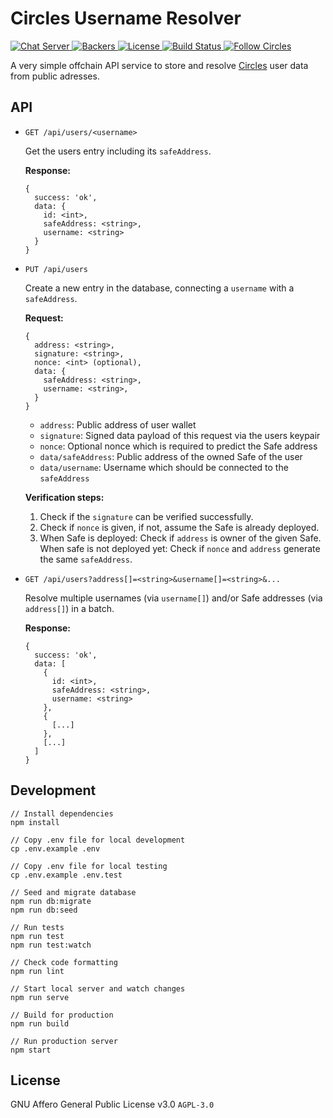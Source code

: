 # Circles Username Resolver

<p>
  <a href="https://chat.joincircles.net">
    <img src="https://chat.joincircles.net/api/v1/shield.svg?type=online&name=circles%20chat" alt="Chat Server">
  </a>
  <a href="https://opencollective.com/circles">
    <img src="https://opencollective.com/circles/supporters/badge.svg" alt="Backers">
  </a>
  <a href="https://github.com/CirclesUBI/circles-username-resolver/blob/master/LICENSE">
    <img src="https://img.shields.io/badge/license-APGLv3-orange.svg" alt="License">
  </a>
  <a href="https://travis-ci.org/CirclesUBI/circles-username-resolver">
    <img src="https://api.travis-ci.com/CirclesUBI/circles-username-resolver.svg?branch=development" alt="Build Status">
  </a>
  <a href="https://twitter.com/CirclesUBI">
    <img src="https://img.shields.io/twitter/follow/circlesubi.svg?label=follow+circles" alt="Follow Circles">
  </a>
</p>

A very simple offchain API service to store and resolve [Circles](https://joincircles.net) user data from public adresses.

## API

* `GET /api/users/<username>`

  Get the users entry including its `safeAddress`.

  **Response:**

  ```
  {
    success: 'ok',
    data: {
      id: <int>,
      safeAddress: <string>,
      username: <string>
    }
  }
  ```

* `PUT /api/users`

  Create a new entry in the database, connecting a `username` with a `safeAddress`.

  **Request:**
  
  ```
  {
    address: <string>,
    signature: <string>,
    nonce: <int> (optional),
    data: {
      safeAddress: <string>,
      username: <string>,
    }
  }
  ```

  - `address`: Public address of user wallet
  - `signature`: Signed data payload of this request via the users keypair
  - `nonce`: Optional nonce which is required to predict the Safe address
  - `data/safeAddress`: Public address of the owned Safe of the user
  - `data/username`: Username which should be connected to the `safeAddress`

  **Verification steps:**

  1. Check if the `signature` can be verified successfully.
  2. Check if `nonce` is given, if not, assume the Safe is already deployed.
  3. When Safe is deployed: Check if `address` is owner of the given Safe. When safe is not deployed yet: Check if `nonce` and `address` generate the same `safeAddress`.

* `GET /api/users?address[]=<string>&username[]=<string>&...`

  Resolve multiple usernames (via `username[]`) and/or Safe addresses (via `address[]`) in a batch.

  **Response:**

  ```
  {
    success: 'ok',
    data: [
      {
        id: <int>,
        safeAddress: <string>,
        username: <string>
      },
      {
        [...]
      },
      [...]
    ]
  }
  ```

## Development

```
// Install dependencies
npm install

// Copy .env file for local development
cp .env.example .env

// Copy .env file for local testing
cp .env.example .env.test

// Seed and migrate database
npm run db:migrate
npm run db:seed

// Run tests
npm run test
npm run test:watch

// Check code formatting
npm run lint

// Start local server and watch changes
npm run serve

// Build for production
npm run build

// Run production server
npm start
```

## License

GNU Affero General Public License v3.0 `AGPL-3.0`

